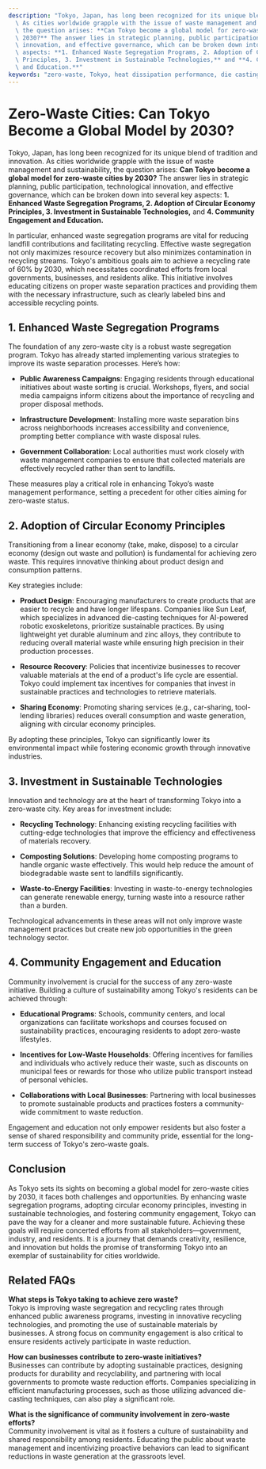 ```yaml
---
description: "Tokyo, Japan, has long been recognized for its unique blend of tradition and innovation.\
  \ As cities worldwide grapple with the issue of waste management and sustainability,\
  \ the question arises: **Can Tokyo become a global model for zero-waste cities by\
  \ 2030?** The answer lies in strategic planning, public participation, technological\
  \ innovation, and effective governance, which can be broken down into several key\
  \ aspects: **1. Enhanced Waste Segregation Programs, 2. Adoption of Circular Economy\
  \ Principles, 3. Investment in Sustainable Technologies,** and **4. Community Engagement\
  \ and Education.**"
keywords: "zero-waste, Tokyo, heat dissipation performance, die casting process"
---
```

# Zero-Waste Cities: Can Tokyo Become a Global Model by 2030?

Tokyo, Japan, has long been recognized for its unique blend of tradition and innovation. As cities worldwide grapple with the issue of waste management and sustainability, the question arises: **Can Tokyo become a global model for zero-waste cities by 2030?** The answer lies in strategic planning, public participation, technological innovation, and effective governance, which can be broken down into several key aspects: **1. Enhanced Waste Segregation Programs, 2. Adoption of Circular Economy Principles, 3. Investment in Sustainable Technologies,** and **4. Community Engagement and Education.**

In particular, enhanced waste segregation programs are vital for reducing landfill contributions and facilitating recycling. Effective waste segregation not only maximizes resource recovery but also minimizes contamination in recycling streams. Tokyo's ambitious goals aim to achieve a recycling rate of 60% by 2030, which necessitates coordinated efforts from local governments, businesses, and residents alike. This initiative involves educating citizens on proper waste separation practices and providing them with the necessary infrastructure, such as clearly labeled bins and accessible recycling points.

## **1. Enhanced Waste Segregation Programs**

The foundation of any zero-waste city is a robust waste segregation program. Tokyo has already started implementing various strategies to improve its waste separation processes. Here’s how:

- **Public Awareness Campaigns**: Engaging residents through educational initiatives about waste sorting is crucial. Workshops, flyers, and social media campaigns inform citizens about the importance of recycling and proper disposal methods.
  
- **Infrastructure Development**: Installing more waste separation bins across neighborhoods increases accessibility and convenience, prompting better compliance with waste disposal rules.
  
- **Government Collaboration**: Local authorities must work closely with waste management companies to ensure that collected materials are effectively recycled rather than sent to landfills.

These measures play a critical role in enhancing Tokyo’s waste management performance, setting a precedent for other cities aiming for zero-waste status.

## **2. Adoption of Circular Economy Principles**

Transitioning from a linear economy (take, make, dispose) to a circular economy (design out waste and pollution) is fundamental for achieving zero waste. This requires innovative thinking about product design and consumption patterns. 

Key strategies include:

- **Product Design**: Encouraging manufacturers to create products that are easier to recycle and have longer lifespans. Companies like Sun Leaf, which specializes in advanced die-casting techniques for AI-powered robotic exoskeletons, prioritize sustainable practices. By using lightweight yet durable aluminum and zinc alloys, they contribute to reducing overall material waste while ensuring high precision in their production processes.

- **Resource Recovery**: Policies that incentivize businesses to recover valuable materials at the end of a product's life cycle are essential. Tokyo could implement tax incentives for companies that invest in sustainable practices and technologies to retrieve materials.

- **Sharing Economy**: Promoting sharing services (e.g., car-sharing, tool-lending libraries) reduces overall consumption and waste generation, aligning with circular economy principles.

By adopting these principles, Tokyo can significantly lower its environmental impact while fostering economic growth through innovative industries.

## **3. Investment in Sustainable Technologies**

Innovation and technology are at the heart of transforming Tokyo into a zero-waste city. Key areas for investment include:

- **Recycling Technology**: Enhancing existing recycling facilities with cutting-edge technologies that improve the efficiency and effectiveness of materials recovery.

- **Composting Solutions**: Developing home composting programs to handle organic waste effectively. This would help reduce the amount of biodegradable waste sent to landfills significantly.

- **Waste-to-Energy Facilities**: Investing in waste-to-energy technologies can generate renewable energy, turning waste into a resource rather than a burden.

Technological advancements in these areas will not only improve waste management practices but create new job opportunities in the green technology sector.

## **4. Community Engagement and Education**

Community involvement is crucial for the success of any zero-waste initiative. Building a culture of sustainability among Tokyo's residents can be achieved through:

- **Educational Programs**: Schools, community centers, and local organizations can facilitate workshops and courses focused on sustainability practices, encouraging residents to adopt zero-waste lifestyles.

- **Incentives for Low-Waste Households**: Offering incentives for families and individuals who actively reduce their waste, such as discounts on municipal fees or rewards for those who utilize public transport instead of personal vehicles.

- **Collaborations with Local Businesses**: Partnering with local businesses to promote sustainable products and practices fosters a community-wide commitment to waste reduction.

Engagement and education not only empower residents but also foster a sense of shared responsibility and community pride, essential for the long-term success of Tokyo's zero-waste goals.

## Conclusion

As Tokyo sets its sights on becoming a global model for zero-waste cities by 2030, it faces both challenges and opportunities. By enhancing waste segregation programs, adopting circular economy principles, investing in sustainable technologies, and fostering community engagement, Tokyo can pave the way for a cleaner and more sustainable future. Achieving these goals will require concerted efforts from all stakeholders—government, industry, and residents. It is a journey that demands creativity, resilience, and innovation but holds the promise of transforming Tokyo into an exemplar of sustainability for cities worldwide.

## Related FAQs

**What steps is Tokyo taking to achieve zero waste?**  
Tokyo is improving waste segregation and recycling rates through enhanced public awareness programs, investing in innovative recycling technologies, and promoting the use of sustainable materials by businesses. A strong focus on community engagement is also critical to ensure residents actively participate in waste reduction.

**How can businesses contribute to zero-waste initiatives?**  
Businesses can contribute by adopting sustainable practices, designing products for durability and recyclability, and partnering with local governments to promote waste reduction efforts. Companies specializing in efficient manufacturing processes, such as those utilizing advanced die-casting techniques, can also play a significant role.

**What is the significance of community involvement in zero-waste efforts?**  
Community involvement is vital as it fosters a culture of sustainability and shared responsibility among residents. Educating the public about waste management and incentivizing proactive behaviors can lead to significant reductions in waste generation at the grassroots level.
